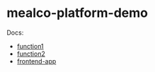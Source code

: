 # mealco-platform-demo

Docs:
* [function1](/function1/README.md)
* [function2](/function2/README.md)
* [frontend-app](/frontend-app/README.md)
